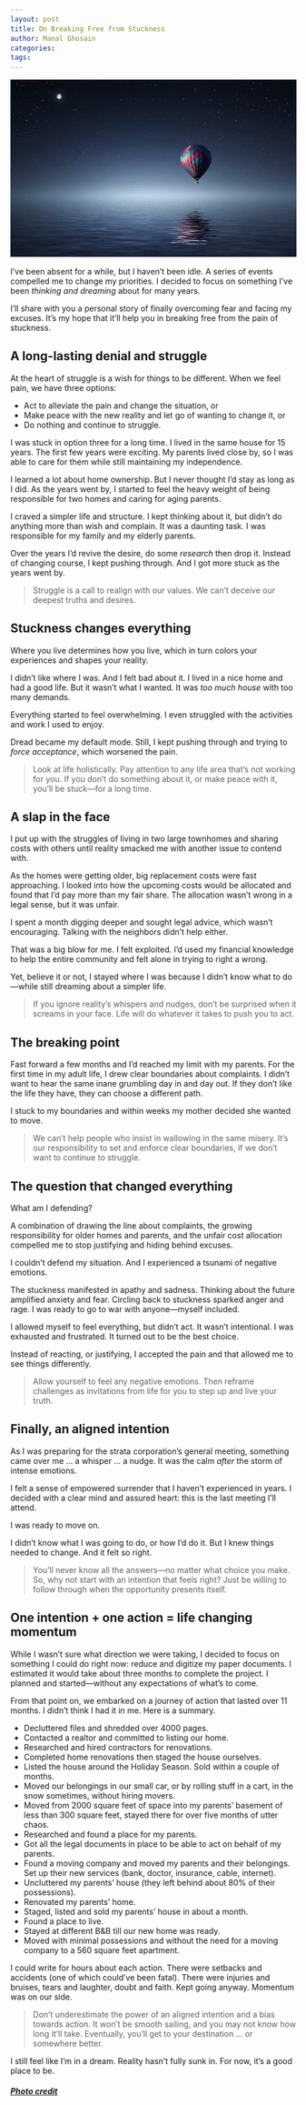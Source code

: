 ```yaml
---
layout: post
title: On Breaking Free from Stuckness
author: Manal Ghosain
categories:
tags:
---
```


![Free](/images/free.jpg)

I’ve been absent for a while, but I haven’t been idle. A series of events compelled me to change my priorities. I decided to focus on something I’ve been *thinking and dreaming* about for many years.

I’ll share with you a personal story of finally overcoming fear and facing my excuses. It’s my hope that it’ll help you in breaking free from the pain of stuckness.

## A long-lasting denial and struggle

At the heart of struggle is a wish for things to be different. When we feel pain, we have three options:

- Act to alleviate the pain and change the situation, or
- Make peace with the new reality and let go of wanting to change it, or
- Do nothing and continue to struggle.

I was stuck in option three for a long time. I lived in the same house for 15 years. The first few years were exciting. My parents lived close by, so I was able to care for them while still maintaining my independence.

I learned a lot about home ownership. But I never thought I’d stay as long as I did. As the years went by, I started to feel the heavy weight of being responsible for two homes and caring for aging parents.

I craved a simpler life and structure. I kept thinking about it, but didn’t do anything more than wish and complain. It was a daunting task. I was responsible for my family and my elderly parents.

Over the years I’d revive the desire, do some *research* then drop it. Instead of changing course, I kept pushing through. And I got more stuck as the years went by.

> Struggle is a call to realign with our values. We can’t deceive our deepest truths and desires. 

## Stuckness changes everything

Where you live determines how you live, which in turn colors your experiences and shapes your reality.

I didn’t like where I was. And I felt bad about it. I lived in a nice home and had a good life. But it wasn’t what I wanted. It was *too much house* with too many demands.

Everything started to feel overwhelming. I even struggled with the activities and work I used to enjoy.

Dread became my default mode. Still, I kept pushing through and trying to *force acceptance*, which worsened the pain.

> Look at life holistically. Pay attention to any life area that’s not working for you. If you don’t do something about it, or make peace with it, you’ll be stuck—for a long time.

## A slap in the face

I put up with the struggles of living in two large townhomes and sharing costs with others until reality smacked me with another issue to contend with.

As the homes were getting older, big replacement costs were fast approaching. I looked into how the upcoming costs would be allocated and found that I’d pay more than my fair share. The allocation wasn’t wrong in a legal sense, but it was unfair.

I spent a month digging deeper and sought legal advice, which wasn’t encouraging. Talking with the neighbors didn’t help either.

That was a big blow for me. I felt exploited. I’d used my financial knowledge to help the entire community and felt alone in trying to right a wrong.

Yet, believe it or not, I stayed where I was because I didn’t know what to do—while still dreaming about a simpler life.

> If you ignore reality’s whispers and nudges, don’t be surprised when it screams in your face. Life will do whatever it takes to push you to act.

## The breaking point

Fast forward a few months and I’d reached my limit with my parents. For the first time in my adult life, I drew clear boundaries about complaints. I didn’t want to hear the same inane grumbling day in and day out. If they don’t like the life they have, they can choose a different path.

I stuck to my boundaries and within weeks my mother decided she wanted to move.

> We can’t help people who insist in wallowing in the same misery. It’s our responsibility to set and enforce clear boundaries, if we don’t want to continue to struggle.

## The question that changed everything

What am I defending?

A combination of drawing the line about complaints, the growing responsibility for older homes and parents, and the unfair cost allocation compelled me to stop justifying and hiding behind excuses.

I couldn’t defend my situation. And I experienced a tsunami of negative emotions.

The stuckness manifested in apathy and sadness. Thinking about the future amplified anxiety and fear. Circling back to stuckness sparked anger and rage. I was ready to go to war with anyone—myself included.

I allowed myself to feel everything, but didn’t act. It wasn’t intentional. I was exhausted and frustrated. It turned out to be the best choice.

Instead of reacting, or justifying, I accepted the pain and that allowed me to see things differently.

> Allow yourself to feel any negative emotions. Then reframe challenges as invitations from life for you to step up and live your truth.

## Finally, an aligned intention

As I was preparing for the strata corporation’s general meeting, something came over me … a whisper … a nudge. It was the calm *after* the storm of intense emotions.

I felt a sense of empowered surrender that I haven’t experienced in years. I decided with a clear mind and assured heart: this is the last meeting I’ll attend. 

I was ready to move on.

I didn’t know what I was going to do, or how I’d do it. But I knew things needed to change. And it felt so right.

> You’ll never know all the answers—no matter what choice you make. So, why not start with an intention that feels right? Just be willing to follow through when the opportunity presents itself.

## One intention + one action = life changing momentum

While I wasn’t sure what direction we were taking, I decided to focus on something I could do right now: reduce and digitize my paper documents. I estimated it would take about three months to complete the project. I planned and started—without any expectations of what’s to come.

From that point on, we embarked on a journey of action that lasted over 11 months. I didn’t think I had it in me. Here is a summary.

- Decluttered files and shredded over 4000 pages.
- Contacted a realtor and committed to listing our home.
- Researched and hired contractors for renovations.
- Completed home renovations then staged the house ourselves.
- Listed the house around the Holiday Season. Sold within a couple of months.
- Moved our belongings in our small car, or by rolling stuff in a cart, in the snow sometimes, without hiring movers.
- Moved from 2000 square feet of space into my parents’ basement of less than 300 square feet, stayed there for over five months of utter chaos.
- Researched and found a place for my parents.
- Got all the legal documents in place to be able to act on behalf of my parents.
- Found a moving company and moved my parents and their belongings. Set up their new services (bank, doctor, insurance, cable, internet).
- Uncluttered my parents’ house (they left behind about 80% of their possessions).
- Renovated my parents’ home.
- Staged, listed and sold my parents’ house in about a month.
- Found a place to live.
- Stayed at different B&B till our new home was ready.
- Moved with minimal possessions and without the need for a moving company to a 560 square feet apartment.

I could write for hours about each action. There were setbacks and accidents (one of which could’ve been fatal). There were injuries and bruises, tears and laughter, doubt and faith. Kept going anyway. Momentum was on our side.

> Don’t underestimate the power of an aligned intention and a bias towards action. It won’t be smooth sailing, and you may not know how long it’ll take. Eventually, you’ll get to your destination … or somewhere better.

I still feel like I’m in a dream. Reality hasn’t fully sunk in. For now, it’s a good place to be.


##### [Photo credit](https://pixabay.com/photos/hot-air-balloon-lake-balloon-sunset-736879/)
